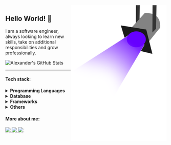 <img src="disco-light.png" min-width="300px" max-width="300px" width="300px" align="right" alt="light beam">

## Hello World! 👾

I am a software engineer, always looking to learn new skills, take on additional responsibilities and grow professionally.

![Alexander's GitHub Stats](https://github-readme-stats.vercel.app/api?username=akey96&show_icons=true&count_private=true&border_color=5D3FD3&bg_color=0000&title_color=5D3FD3&text_color=cfcfcf)

<hr>

#### Tech stack:
<details>
<summary><strong>Programming Languages</strong></summary>
  <p align="left">
      <img src="https://img.shields.io/badge/python-3670A0?style=for-the-badge&logo=python&logoColor=ffdd54"/>
      <img src="https://img.shields.io/badge/java-%23ED8B00.svg?style=for-the-badge&logo=java&logoColor=white"/>
      <img src="https://img.shields.io/badge/javascript-%23323330.svg?style=for-the-badge&logo=javascript&logoColor=%23F7DF1E"/>
      <img src="https://img.shields.io/badge/typescript-%23007ACC.svg?style=for-the-badge&logo=typescript&logoColor=white"/>
      <img src="https://img.shields.io/badge/c-%2300599C.svg?style=for-the-badge&logo=c&logoColor=white"/>
      <img src="https://img.shields.io/badge/bash-%232C2D72.svg?style=for-the-badge&logo=linux&logoColor=white"/>
  </p>
</details>

<details>
<summary><strong>Database</strong></summary>
  <blockquote>
    <details>
    <summary>Relational</summary>
      <p align="left">
          <img src="https://img.shields.io/badge/postgresql-%2307405e.svg?style=for-the-badge&logo=postgresql&logoColor=white"/>
          <img src="https://img.shields.io/badge/mysql-%2307405e.svg?style=for-the-badge&logo=mysql&logoColor=white"/>
          <img src="https://img.shields.io/badge/sqlite-%2307405e.svg?style=for-the-badge&logo=sqlite&logoColor=white"/>
      </p>
    </details>
  </blockquote>
  <blockquote>
    <details>
    <summary>Non-Relational</summary>
      <p align="left">
          <img src="https://img.shields.io/badge/MongoDB-%234ea94b.svg?style=for-the-badge&logo=mongodb&logoColor=white"/>
      </p>
    </details>
  </blockquote>
</details>
<details>
<summary><strong>Frameworks</strong></summary>
  <blockquote>
    <details>
    <summary>Web</summary>
      <p align="left">
          <img src="https://img.shields.io/badge/angular-%23DD0031.svg?style=for-the-badge&logo=angular&logoColor=white"/>
          <img src="https://img.shields.io/badge/Sptring-%233880FF.svg?style=for-the-badge&logo=sptring&logoColor=white"/>
          <img src="https://img.shields.io/badge/node.js-6DA55F?style=for-the-badge&logo=node.js&logoColor=white"/>
          <img src="https://img.shields.io/badge/django-%2320232a.svg?style=for-the-badge&logo=django&logoColor=%2361DAFB"/>
          <img src="https://img.shields.io/badge/ASP.NET Web-APIs-%5D3FD3.svg?style=for-the-badge&logo=ASP.NET&logoColor=%2361DAFB"/>
      </p>
    </details>
  </blockquote>
</details>

<details>
<summary><strong>Others</strong></summary>
  <p align="left">
      <img src="https://img.shields.io/badge/Linux-%23E34F26.svg?style=for-the-badge&logo=linux&logoColor=white"/>
      <img src="https://img.shields.io/badge/docker-%2307405e.svg?style=for-the-badge&logoColor=white"/>
      <img src="https://img.shields.io/badge/jasper-report%23E34F26.svg?style=for-the-badge&logo=jasper&logoColor=white"/>
  </p>
</details>

#### More about me:

<p align="left">
  <a href="https://www.linkedin.com/in/alexandermamaniyucra" alt="Linkedin">
    <img src="https://img.shields.io/badge/-Linkedin-5D3FD3?style=for-the-badge&logo=Linkedin&logoColor=FFFFFF&link=https://www.linkedin.com/in/LucasVieiraSilva"/>
  </a>

  <a href="mailto:contact@alexandermamani.com?subject=Subject&body=Hello%20there%2C%20Alex" alt="Linkedin">
    <img src="https://img.shields.io/badge/-Gmail-5D3FD3?style=for-the-badge&logo=Gmail&logoColor=FFFFFF&link=https://www.linkedin.com/in/alexandermamaniyucra"/>
  </a>

  <a href="https://github.com/akey96" alt="ProfileViews">
    <img src="https://komarev.com/ghpvc/?username=akey96&color=5D3FD3&style=for-the-badge"/>
  </a>
</p>

